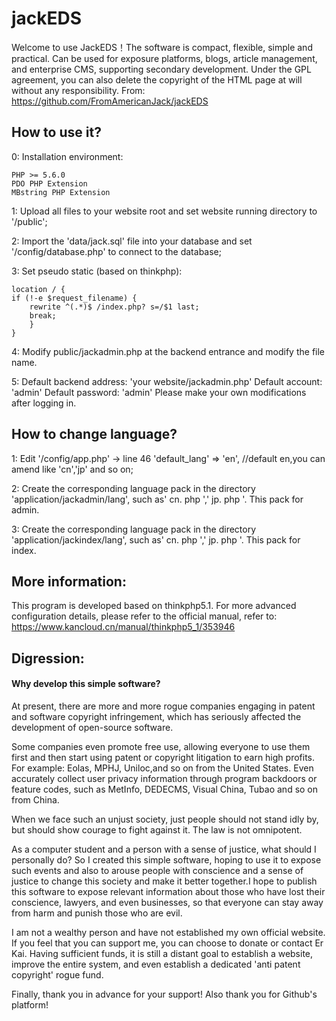 # jackEDS
Welcome to use JackEDS！The software is compact, flexible, simple and practical. Can be used for exposure platforms, blogs, article management, and enterprise CMS, supporting secondary development. Under the GPL agreement, you can also delete the copyright of the HTML page at will without any responsibility.
From: https://github.com/FromAmericanJack/jackEDS  



## How to use it? 
0: Installation environment: 

	PHP >= 5.6.0
	PDO PHP Extension
	MBstring PHP Extension

1: Upload all files to your website root and set website running directory to '/public';

2: Import the 'data/jack.sql' file into your database and set '/config/database.php' to connect to the database;

3: Set pseudo static (based on thinkphp):

	location / {
	if (!-e $request_filename) {
		rewrite ^(.*)$ /index.php? s=/$1 last;
		break;
		}
	}

4: Modify public/jackadmin.php at the backend entrance and modify the file name.

5: Default backend address: 'your website/jackadmin.php'
Default account: 'admin' 
Default password: 'admin'
Please make your own modifications after logging in.

## How to change language?
1: Edit '/config/app.php' -> line 46
   'default_lang'           => 'en', //default en,you can amend like 'cn','jp' and so on;

2: Create the corresponding language pack in the directory 'application/jackadmin/lang', such as' cn. php ',' jp. php '. This pack for admin.

3: Create the corresponding language pack in the directory 'application/jackindex/lang', such as' cn. php ',' jp. php '. This pack for index.

## More information:
This program is developed based on thinkphp5.1. For more advanced configuration details, please refer to the official manual, refer to: https://www.kancloud.cn/manual/thinkphp5_1/353946

## Digression:

#### Why develop this simple software?

At present, there are more and more rogue companies engaging in patent and software copyright infringement, which has seriously affected the development of open-source software. 

Some companies even promote free use, allowing everyone to use them first and then start using patent or copyright litigation to earn high profits. For example: Eolas, MPHJ, Uniloc,and so on from the United States. Even accurately collect user privacy information through program backdoors or feature codes, such as MetInfo, DEDECMS, Visual China, Tubao and so on from China.

When we face such an unjust society, just people should not stand idly by, but should show courage to fight against it. The law is not omnipotent. 

As a computer student and a person with a sense of justice, what should I personally do? So I created this simple software, hoping to use it to expose such events and also to arouse people with conscience and a sense of justice to change this society and make it better together.I hope to publish this software to expose relevant information about those who have lost their conscience, lawyers, and even businesses, so that everyone can stay away from harm and punish those who are evil.

I am not a wealthy person and have not established my own official website. If you feel that you can support me, you can choose to donate or contact Er Kai. Having sufficient funds, it is still a distant goal to establish a website, improve the entire system, and even establish a dedicated 'anti patent copyright' rogue fund.

Finally, thank you in advance for your support! Also thank you for Github's platform!
